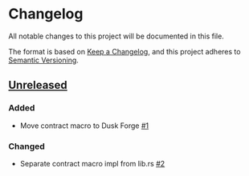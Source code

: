 # Changelog

All notable changes to this project will be documented in this file.

The format is based on [Keep a Changelog](https://keepachangelog.com/en/1.0.0/),
and this project adheres to
[Semantic Versioning](https://semver.org/spec/v2.0.0.html).

<!-- ## [0.1.0] - 2025-01-31 -->

## [Unreleased]

### Added

- Move contract macro to Dusk Forge [#1]

### Changed

- Separate contract macro impl from lib.rs [#2]

<!-- ISSUES -->

[#1]: https://github.com/HDauven/dusk-forge/issues/1
[#2]: https://github.com/HDauven/dusk-forge/issues/2

<!-- VERSIONS -->

[Unreleased]: https://github.com/HDauven/dusk-forge/compare/dusk-forge/v0.1.0...HEAD
[0.1.0]: https://github.com/HDauven/dusk-forge/releases/tag/v0.1.0
